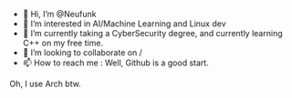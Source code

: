 - 👋 Hi, I’m @Neufunk
- 👀 I’m interested in AI/Machine Learning and Linux dev
- 🌱 I’m currently taking a CyberSecurity degree, and currently learning C++ on my free time.
- 💞️ I’m looking to collaborate on /
- 📫 How to reach me : Well, Github is a good start.

Oh, I use Arch btw.

<!---
Neufunk/Neufunk is a ✨ special ✨ repository because its `README.md` (this file) appears on your GitHub profile.
You can click the Preview link to take a look at your changes.
--->
